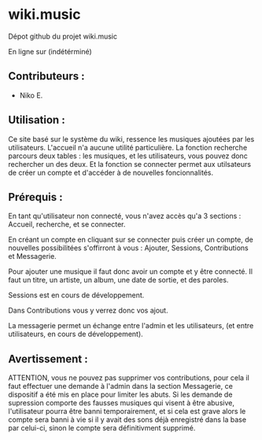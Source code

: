 # wiki.music

Dépot github du projet wiki.music

En ligne sur (indétérminé)

## Contributeurs :
- Niko E.

## Utilisation :

Ce site basé sur le système du wiki, ressence les musiques ajoutées par les utilisateurs. L'accueil n'a aucune utilité particulière. La fonction recherche parcours deux tables : les musiques, et les utilisateurs, vous pouvez donc rechercher un des deux. Et la fonction se connecter permet aux utilsateurs de créer un compte et d'accéder à de nouvelles foncionnalités.

## Prérequis :

En tant qu'utilisateur non connecté, vous n'avez accès qu'a 3 sections : Accueil, recherche, et se connecter.

En créant un compte en cliquant sur se connecter puis créer un compte, de nouvelles possibilitées s'offirront à vous : Ajouter, Sessions, Contributions et Messagerie.

Pour ajouter une musique il faut donc avoir un compte et y être connecté. Il faut un titre, un artiste, un album, une date de sortie, et des paroles.

Sessions est en cours de développement.

Dans Contributions vous y verrez donc vos ajout.

La messagerie permet un échange entre l'admin et les utilisateurs, (et entre utilisateurs, en cours de développement).

## Avertissement :

ATTENTION, vous ne pouvez pas supprimer vos contributions, pour cela il faut effectuer une demande à l'admin dans la section Messagerie, ce dispositif a été mis en place pour limiter les abuts. Si les demande de supression comporte des fausses musiques qui visent à être abusive, l'utilisateur pourra être banni temporairement, et si cela est grave alors le compte sera banni à vie si il y avait des sons déjà enregistré dans la base par celui-ci, sinon le compte sera définitivment supprimé.


